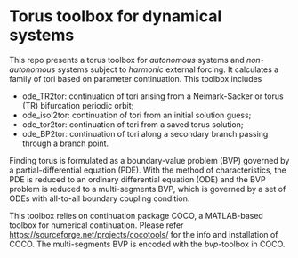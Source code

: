 # Torus toolbox for dynamical systems

This repo presents a torus toolbox for *autonomous* systems and *non-autonomous* systems subject to *harmonic* external forcing. It calculates a family of tori based on parameter continuation. This toolbox includes

 * ode_TR2tor: continuation of tori arising from a Neimark-Sacker or torus (TR) bifurcation periodic orbit;
 * ode_isol2tor: continuation of tori from an initial solution guess;
 * ode_tor2tor: continuation of tori from a saved torus solution;
 * ode_BP2tor: continuation of tori along a secondary branch passing through a branch point.


Finding torus is formulated as a boundary-value problem (BVP) governed by a partial-differential equation (PDE). With the method of characteristics, the PDE is reduced to an ordinary differential equation (ODE) and the BVP problem is reduced to a multi-segments BVP, which is governed by a set of ODEs with all-to-all boundary coupling condition.

This toolbox relies on continuation package COCO, a MATLAB-based toolbox for numerical continuation. Please refer https://sourceforge.net/projects/cocotools/ for the info and installation of COCO. The multi-segments BVP is encoded with the *bvp*-toolbox in COCO.
